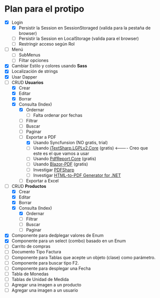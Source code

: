 ﻿# Plan para el protipo

- [x] Login
  - [x] Persistir la Session en SessionStoraged (valida para la pestaña de browser)
  - [ ] Persistir la Session en LocalStorage (valida para el browser)
  - [ ] Restringir acceso según Rol
- [ ] Menú
  - [ ] SubMenus
  - [ ] Filtar opciones
- [x] Cambiar Estilo y colores usando **Sass**
- [x] Localización de strings
- [x] Usar Dapper
- [ ] CRUD **Usuarios**
  - [x] Crear
  - [x] Editar
  - [x] Borrar
  - [x] Consulta (Index)
    - [x] Ordernar
      - [ ] Falta ordenar por fechas
    - [ ] Filtrar
    - [ ] Buscar
    - [ ] Paginar
    - [ ] Exportar a PDF
      - [x] Usando Syncfunsion (NO gratis, trial)
      - [ ] Usando [iTextSharp.LGPLv2.Core](https://github.com/VahidN/iTextSharp.LGPLv2.Core) (gratis) <---- Creo que este es el que vamos a usar
      - [ ] Usando [PdfReport.Core](https://github.com/VahidN/PdfReport.Core) (gratis)
      - [ ] Usando [Blazor-PDF](https://github.com/tossnet/Blazor-PDF) (gratis)
      - [ ] Investigar [PDFSharp](http://www.pdfsharp.net/)
      - [ ] Investigar [HTML-to-PDF Generator for .NET](https://www.nrecosite.com/pdf_generator_net.aspx)
    - [ ] Exportar a Excel
- [ ] CRUD **Productos**
  - [x] Crear
  - [x] Editar
  - [x] Borrar
  - [x] Consulta (Index)
    - [x] Ordernar
    - [ ] Filtrar
    - [ ] Buscar
    - [ ] Paginar
- [x] Componente para dedplegar valores de Enum
- [x] Componente para un select (combo) basado en un Enum
- [ ] Carrito de compras
- [ ] Documento Tipo Factura 
- [ ] Componente para Tablas que acepte un objeto (clase) como parámetro.
- [ ] Componente para buscar tipo F2.
- [ ] Componente para desplegar una Fecha
- [ ] Tabla de Monedas
- [ ] Tablas de Unidad de Medida
- [ ] Agregar una imagen a un producto
- [ ] Agregar una imagen a un usuario
